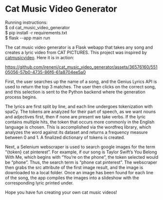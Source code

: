 # Cat Music Video Generator

Running instructions:  
$ cd cat_music_video_generator  
$ pip install -r requirements.txt  
$ flask --app main run

The cat music video generator is a Flask webapp that takes any song and creates a lyric video from CAT PICTURES. This project was inspired by [catmusicvideo](https://www.tiktok.com/@catmusicvideo). Here it is in action:

https://github.com/ireneni/cat_music_video_generator/assets/36576160/55105056-57b0-4735-86f6-61a8704ee5a0

First, the user searches up the name of a song, and the Genius Lyrics API is used to return the top 3 matches. The user then clicks on the correct song, and this selection is sent to the Python backend where the generation process begins.   
  
The lyrics are first split by line, and each line undergoes tokenization with spaCy. The tokens are analyzed for their part of speech, as we want nouns and adjectives first, then if none are present we take verbs. If the lyric contains multiple hits, the token that occurs more commonly in the English language is chosen. This is accomplished via the wordfreq library, which analyzes the word against its dataset and returns a frequency measure between 0 and 1. A finalized dictionary of tokens is created.  
  
Next, a Selenium webscraper is used to search google images for the term “{token} cat pinterest”. For example, if our song is Taylor Swift’s You Belong With Me, which begins with “You’re on the phone”, the token selected would be “phone”. Thus, the search term is “phone cat pinterest”. The webscraper then grabs the src attribute of the first image result, and the image is downloaded to a local folder. Once an image has been found for each line of the song, the app compiles the images into a slideshow with the corresponding lyric printed under. 


Hope you have fun creating your own cat music videos! 
